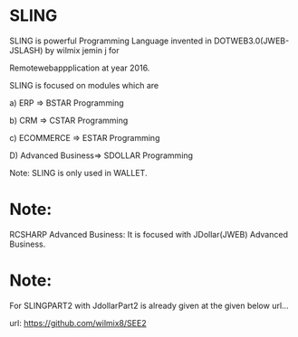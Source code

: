  SLING
========
SLING    is powerful  Programming Language invented    in DOTWEB3.0(JWEB-JSLASH)   by  wilmix jemin  j for  

Remotewebappplication at  year  2016.





SLING   is  focused   on modules  which  are


a)  ERP  => BSTAR Programming

b)  CRM => CSTAR Programming

c) ECOMMERCE => ESTAR Programming

D)  Advanced Business=> SDOLLAR Programming


 Note:  SLING  is   only  used  in WALLET.

Note:
=====

RCSHARP Advanced Business: It is focused with JDollar(JWEB) Advanced Business.

Note:
======

For  SLINGPART2  with   JdollarPart2   is  already   given  at  the  given  below url...

url: https://github.com/wilmix8/SEE2
